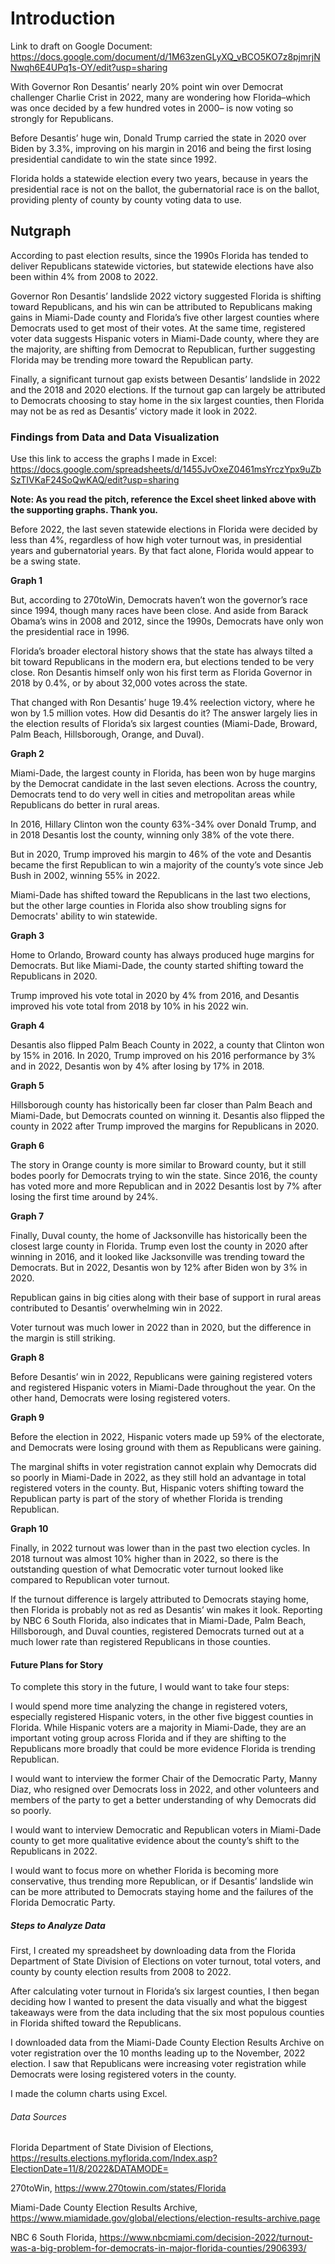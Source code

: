 # Introduction
Link to draft on Google Document: https://docs.google.com/document/d/1M63zenGLyXQ_vBCO5KO7z8pjmrjNNwqh6E4UPq1s-OY/edit?usp=sharing

With Governor Ron Desantis’ nearly 20% point win over Democrat challenger Charlie Crist in 2022, many are wondering how Florida–which was once decided by a few hundred votes in 2000– is now voting so strongly for Republicans. 

Before Desantis’ huge win, Donald Trump carried the state in 2020 over Biden by 3.3%, improving on his margin in 2016 and being the first losing presidential candidate to win the state since 1992.

Florida holds a statewide election every two years, because in years the presidential race is not on the ballot, the gubernatorial  race is on the ballot, providing plenty of county by county voting data to use.

## Nutgraph
According to past election results, since the 1990s Florida has tended to deliver Republicans statewide victories, but statewide elections have also been within 4% from 2008 to 2022. 

Governor Ron Desantis’ landslide 2022 victory suggested Florida is shifting toward Republicans, and his win can be attributed to Republicans making gains in Miami-Dade county and Florida’s five other largest counties where Democrats used to get most of their votes. At the same time, registered voter data suggests Hispanic voters in Miami-Dade county, where they are the majority, are shifting from Democrat to Republican, further suggesting Florida may be trending more toward the Republican party. 

Finally, a significant turnout gap exists between Desantis’ landslide in 2022 and the 2018 and 2020 elections. If the turnout gap can largely be attributed to Democrats choosing to stay home in the six largest counties, then Florida may not be as red as Desantis’ victory made it look in 2022.

### Findings from Data and Data Visualization
Use this link to access the graphs I made in Excel: https://docs.google.com/spreadsheets/d/1455JvOxeZ0461msYrczYpx9uZbSzTIVKaF24SoQwKAQ/edit?usp=sharing

**Note: As you read the pitch, reference the Excel sheet linked above with the supporting graphs. Thank you.**

Before 2022, the last seven statewide elections in Florida were decided by less than 4%, regardless of how high voter turnout was, in presidential years and gubernatorial years. By that fact alone, Florida would appear to be a swing state.

**Graph 1**

But, according to 270toWin, Democrats haven’t won the governor’s race since 1994, though many races have been close. And aside from Barack Obama’s wins in 2008 and 2012, since the 1990s, Democrats have only won the presidential race in 1996. 

Florida’s broader electoral history shows that the state has always tilted a bit toward Republicans in the modern era, but elections tended to be very close. Ron Desantis himself only won his first term as Florida Governor in 2018 by 0.4%, or by about 32,000 votes across the state.

That changed with Ron Desantis’ huge 19.4% reelection victory, where he won by 1.5 million votes. How did Desantis do it? The answer largely lies in the election results of Florida’s six largest counties (Miami-Dade, Broward, Palm Beach, Hillsborough, Orange, and Duval).

**Graph 2**

Miami-Dade, the largest county in Florida, has been won by huge margins by the Democrat candidate in the last seven elections. Across the country, Democrats tend to do very well in cities and metropolitan areas while Republicans do better in rural areas.

In 2016, Hillary Clinton won the county 63%-34% over Donald Trump, and in 2018 Desantis lost the county, winning only 38% of the vote there.

But in 2020, Trump improved his margin to 46% of the vote and Desantis became the first Republican to win a majority of the county’s vote since Jeb Bush in 2002, winning 55% in 2022.

Miami-Dade has shifted toward the Republicans in the last two elections, but the other large counties in Florida also show troubling signs for Democrats' ability to win statewide.

**Graph 3**

Home to Orlando, Broward county has always produced huge margins for Democrats. But like Miami-Dade, the county started shifting toward the Republicans in 2020. 

Trump improved his vote total in 2020 by 4% from 2016, and Desantis improved his vote total from 2018 by 10% in his 2022 win.

**Graph 4**

Desantis also flipped Palm Beach County in 2022, a county that Clinton won by 15% in 2016. In 2020, Trump improved on his 2016 performance by 3% and in 2022, Desantis won by 4% after losing by 17% in 2018.

**Graph 5**

Hillsborough county has historically been far closer than Palm Beach and Miami-Dade, but Democrats counted on winning it. Desantis also flipped the county in 2022 after Trump improved the margins for Republicans in 2020.

**Graph 6**

The story in Orange county is more similar to Broward county, but it still bodes poorly for Democrats trying to win the state. Since 2016, the county has voted more and more Republican and in 2022 Desantis lost by 7% after losing the first time around by 24%.

**Graph 7**

Finally, Duval county, the home of Jacksonville has historically been the closest large county in Florida. Trump even lost the county in 2020 after winning in 2016, and it looked like Jacksonville was trending toward the Democrats. But in 2022, Desantis won by 12% after Biden won by 3% in 2020.

Republican gains in big cities along with their base of support in rural areas contributed to Desantis’ overwhelming win in 2022.

Voter turnout was much lower in 2022 than in 2020, but the difference in the margin is still striking.

**Graph 8**

Before Desantis’ win in 2022, Republicans were gaining registered voters and registered Hispanic voters in Miami-Dade throughout the year. On the other hand, Democrats were losing registered voters.

**Graph 9**

Before the election in 2022, Hispanic voters made up 59% of the electorate, and Democrats were losing ground with them as Republicans were gaining. 

The marginal shifts in voter registration cannot explain why Democrats did so poorly in Miami-Dade in 2022, as they still hold an advantage in total registered voters in the county. But, Hispanic voters shifting toward the Republican party is part of the story of whether Florida is trending Republican.

**Graph 10**

Finally, in 2022 turnout was lower than in the past two election cycles. In 2018 turnout was almost 10% higher than in 2022, so there is the outstanding question of what Democratic voter turnout looked like compared to Republican voter turnout. 

If the turnout difference is largely attributed to Democrats staying home, then Florida is probably not as red as Desantis’ win makes it look. Reporting by NBC 6 South Florida, also indicates that in Miami-Dade, Palm Beach, Hillsborough, and Duval counties, registered Democrats turned out at a much lower rate than registered Republicans in those counties.

#### Future Plans for Story
To complete this story in the future, I would want to take four steps:

I would spend more time analyzing the change in registered voters, especially registered Hispanic voters, in the other five biggest counties in Florida. While Hispanic voters are a majority in Miami-Dade, they are an important voting group across Florida and if they are shifting to the Republicans more broadly that could be more evidence Florida is trending Republican.

I would want to interview the former Chair of the Democratic Party, Manny Diaz, who resigned over Democrats loss in 2022, and other volunteers and members of the party to get a better understanding of why Democrats did so poorly.

I would want to interview Democratic and Republican voters in Miami-Dade county to get more qualitative evidence about the county’s shift to the Republicans in 2022.

I would want to focus more on whether Florida is becoming more conservative, thus trending more Republican, or if Desantis’ landslide win can be more attributed to Democrats staying home and the failures of the Florida Democratic Party.

##### Steps to Analyze Data
First, I created my spreadsheet by downloading data from the Florida Department of State Division of Elections on voter turnout, total voters, and county by county election results from 2008 to 2022.

After calculating voter turnout in Florida’s six largest counties, I then began deciding how I wanted to present the data visually and what the biggest takeaways were from the data including that the six most populous counties in Florida shifted toward the Republicans.

I downloaded data from the Miami-Dade County Election Results Archive on voter registration over the 10 months leading up to the November, 2022 election. I saw that Republicans were increasing voter registration while Democrats were losing registered voters in the county.

I made the column charts using Excel.

###### Data Sources
Florida Department of State Division of Elections, https://results.elections.myflorida.com/Index.asp?ElectionDate=11/8/2022&DATAMODE=

270toWin, https://www.270towin.com/states/Florida

Miami-Dade County Election Results Archive, https://www.miamidade.gov/global/elections/election-results-archive.page

NBC 6 South Florida, https://www.nbcmiami.com/decision-2022/turnout-was-a-big-problem-for-democrats-in-major-florida-counties/2906393/

